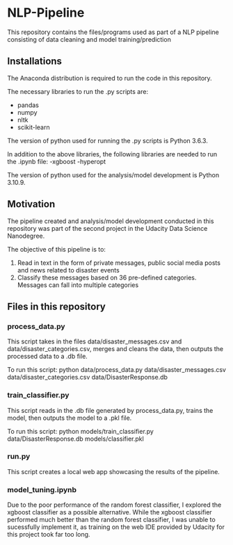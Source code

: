 # NLP-Pipeline
This repository contains the files/programs used as part of a NLP pipeline consisting of data cleaning and model training/prediction

## Installations
The Anaconda distribution is required to run the code in this repository.

The necessary libraries to run the .py scripts are: 
- pandas
- numpy
- nltk
- scikit-learn

The version of python used for running the .py scripts is Python 3.6.3. 

In addition to the above libraries, the following libraries are needed to run the .ipynb file:
-xgboost
-hyperopt

The version of python used for the analysis/model development is Python 3.10.9. 

## Motivation

The pipeline created and analysis/model development conducted in this repository was part of the second project in the Udacity Data Science Nanodegree.

The objective of this pipeline is to:
1. Read in text in the form of private messages, public social media posts and news related to disaster events
2. Classify these messages based on 36 pre-defined categories. Messages can fall into multiple categories

## Files in this repository

### process_data.py

This script takes in the files data/disaster_messages.csv and data/disaster_categories.csv, merges and cleans the data, then outputs the processed data to a .db file.

To run this script: python data/process_data.py data/disaster_messages.csv data/disaster_categories.csv data/DisasterResponse.db

### train_classifier.py

This script reads in the .db file generated by process_data.py, trains the model, then outputs the model to a .pkl file.

To run this script: python models/train_classifier.py data/DisasterResponse.db models/classifier.pkl

### run.py

This script creates a local web app showcasing the results of the pipeline.

### model_tuning.ipynb

Due to the poor performance of the random forest classifier, I explored the xgboost classifier as a possible alternative. While the xgboost classifier performed much better than the random forest classifier, I was unable to sucessfully implement it, as training on the web IDE provided by Udacity for this project took far too long. 

